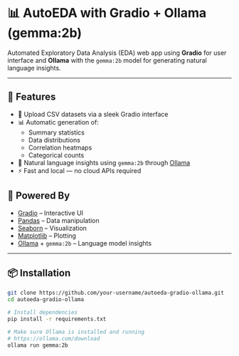 # 📊 AutoEDA with Gradio + Ollama (gemma:2b)

Automated Exploratory Data Analysis (EDA) web app using **Gradio** for user interface and **Ollama** with the `gemma:2b` model for generating natural language insights.

---

## 🚀 Features

- 📁 Upload CSV datasets via a sleek Gradio interface
- 📊 Automatic generation of:
  - Summary statistics
  - Data distributions
  - Correlation heatmaps
  - Categorical counts
- 🤖 Natural language insights using `gemma:2b` through [Ollama](https://ollama.com/)
- ⚡ Fast and local — no cloud APIs required


## 🧠 Powered By

- [Gradio](https://gradio.app/) – Interactive UI
- [Pandas](https://pandas.pydata.org/) – Data manipulation
- [Seaborn](https://seaborn.pydata.org/) – Visualization
- [Matplotlib](https://matplotlib.org/) – Plotting
- [Ollama](https://ollama.com/) + `gemma:2b` – Language model insights

---

## 📦 Installation

```bash
git clone https://github.com/your-username/autoeda-gradio-ollama.git
cd autoeda-gradio-ollama

# Install dependencies
pip install -r requirements.txt

# Make sure Ollama is installed and running
# https://ollama.com/download
ollama run gemma:2b
